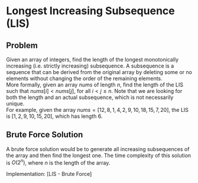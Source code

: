# Longest Increasing Subsequence (LIS)

## Problem

Given an array of integers, find the length of the longest monotonically increasing (i.e. strictly increasing) subsequence. A subsequence is a sequence that can be derived from the original array by deleting some or no elements without changing the order of the remaining elements.  
More formally, given an array $nums$ of length $n$, find the length of the LIS such that $nums[i] < nums[j]$, for all $i < j \leq n$. Note that we are looking for both the length and an actual subsequence, which is not necessarily unique.  
For example, given the array $nums = [12, 8, 1, 4, 2, 9, 10, 18, 15, 7, 20]$, the LIS is $[1, 2, 9, 10, 15, 20]$, which has length 6.

## Brute Force Solution

A brute force solution would be to generate all increasing subsequences of the array and then find the longest one. The time complexity of this solution is $O(2^n)$, where $n$ is the length of the array.

Implementation: [LIS - Brute Force]
